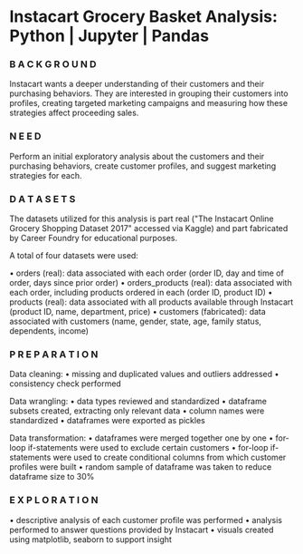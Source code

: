 # Instacart Grocery Basket Analysis: Python | Jupyter | Pandas

### B A C K G R O U N D
Instacart wants a deeper understanding of their customers and their purchasing behaviors. They are interested in grouping their customers into profiles, creating targeted marketing campaigns and measuring how these strategies affect proceeding sales. 


### N E E D
Perform an initial exploratory analysis about the customers and their purchasing behaviors, create customer profiles, and suggest marketing strategies for each.


### D A T A S E T S
The datasets utilized for this analysis is part real ("The Instacart Online Grocery Shopping Dataset 2017" accessed via Kaggle) and part fabricated by Career Foundry for educational purposes. 

A total of four datasets were used:

   • orders (real): 
       data associated with each order
       (order ID, day and time of order, days since prior order)
   • orders_products (real): 
       data associated with each order, including products ordered in each
       (order ID, product ID)
   • products (real): 
       data associated with all products available through Instacart
       (product ID, name, department, price)
   • customers (fabricated):
       data associated with customers
       (name, gender, state, age, family status, dependents, income) 
<span style="color:white">.</span>

### P R E P A R A T I O N
Data cleaning:
   • missing and duplicated values and outliers addressed
   • consistency check performed 

Data wrangling:
   • data types reviewed and standardized 
   • dataframe subsets created, extracting only relevant data 
   • column names were standardized 
   • dataframes were exported as pickles 

Data transformation: 
   • dataframes were merged together one by one 
   • for-loop if-statements were used to exclude certain customers 
   • for-loop if-statements were used to create conditional columns from which customer profiles were built 
   • random sample of dataframe was taken to reduce dataframe size to 30%


### E X P L O R A T I O N
   • descriptive analysis of each customer profile was performed 
   • analysis performed to answer questions provided by Instacart 
   • visuals created using matplotlib, seaborn to support insight  
